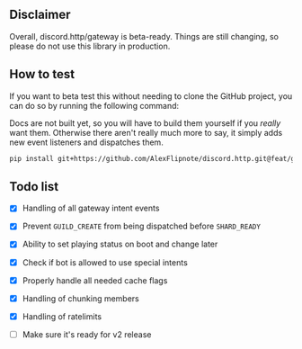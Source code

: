 ## Disclaimer
Overall, discord.http/gateway is beta-ready.
Things are still changing, so please do not use this library in production.

## How to test
If you want to beta test this without needing to clone the GitHub project,
you can do so by running the following command:

Docs are not built yet, so you will have to build them yourself if you *really* want them.
Otherwise there aren't really much more to say, it simply adds new event listeners and dispatches them.

```bash
pip install git+https://github.com/AlexFlipnote/discord.http.git@feat/gateway
```

## Todo list
- [x] Handling of all gateway intent events
- [x] Prevent `GUILD_CREATE` from being dispatched before `SHARD_READY`
- [x] Ability to set playing status on boot and change later
- [x] Check if bot is allowed to use special intents
- [x] Properly handle all needed cache flags
- [x] Handling of chunking members
- [x] Handling of ratelimits
- [ ] Make sure it's ready for v2 release

